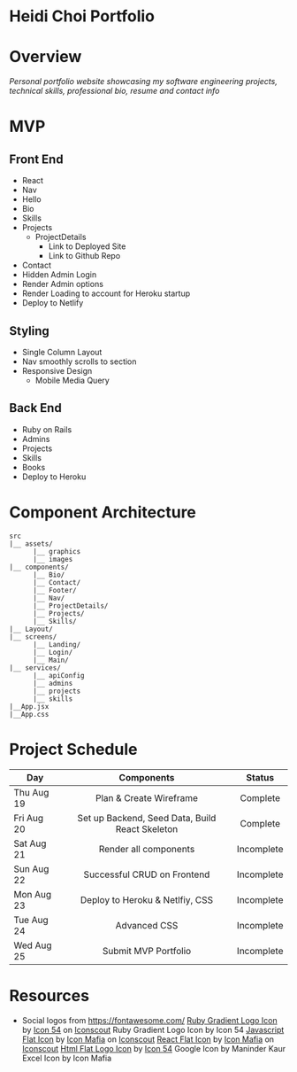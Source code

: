 # Heidi Choi Portfolio

# Overview

_Personal portfolio website showcasing my software engineering projects, technical skills, professional bio, resume and contact info_

# MVP

## Front End

- React
- Nav
- Hello
- Bio
- Skills
- Projects
  - ProjectDetails
    - Link to Deployed Site
    - Link to Github Repo
- Contact
- Hidden Admin Login
- Render Admin options
- Render Loading to account for Heroku startup
- Deploy to Netlify

## Styling

- Single Column Layout
- Nav smoothly scrolls to section
- Responsive Design
  - Mobile Media Query

## Back End

- Ruby on Rails
- Admins
- Projects
- Skills
- Books
- Deploy to Heroku

# Component Architecture

```structure
src
|__ assets/
      |__ graphics
      |__ images
|__ components/
      |__ Bio/
      |__ Contact/
      |__ Footer/
      |__ Nav/
      |__ ProjectDetails/
      |__ Projects/
      |__ Skills/
|__ Layout/
|__ screens/
      |__ Landing/
      |__ Login/
      |__ Main/
|__ services/
      |__ apiConfig
      |__ admins
      |__ projects
      |__ skills
|__App.jsx
|__App.css
```

# Project Schedule

| Day        |                   Components                    |   Status   |
| ---------- | :---------------------------------------------: | :--------: |
| Thu Aug 19 |             Plan & Create Wireframe             | Complete |
| Fri Aug 20 | Set up Backend, Seed Data, Build React Skeleton | Complete |
| Sat Aug 21 |              Render all components              | Incomplete |
| Sun Aug 22 |           Successful CRUD on Frontend           | Incomplete |
| Mon Aug 23 |         Deploy to Heroku & Netlfiy, CSS         | Incomplete |
| Tue Aug 24 |                  Advanced CSS                   | Incomplete |
| Wed Aug 25 |              Submit MVP Portfolio               | Incomplete |

# Resources

- Social logos from https://fontawesome.com/
<a href="https://iconscout.com/icons/ruby" target="_blank">Ruby Gradient  Logo Icon</a> by <a href="https://iconscout.com/contributors/icon-54">Icon 54</a> on <a href="https://iconscout.com">Iconscout</a>
Ruby Gradient Logo Icon by Icon 54
<a href="https://iconscout.com/icons/javascript" target="_blank">Javascript Flat Icon</a> by <a href="https://iconscout.com/contributors/icon-mafia">Icon Mafia</a> on <a href="https://iconscout.com">Iconscout</a>
<a href="https://iconscout.com/icons/react" target="_blank">React Flat Icon</a> by <a href="https://iconscout.com/contributors/icon-mafia">Icon Mafia</a> on <a href="https://iconscout.com">Iconscout</a>
<a href="https://iconscout.com/icons/html" target="_blank">Html Flat  Logo Icon</a> by <a href="https://iconscout.com/contributors/icon-54" target="_blank">Icon 54</a>
Google Icon by Maninder Kaur 
Excel Icon by Icon Mafia


